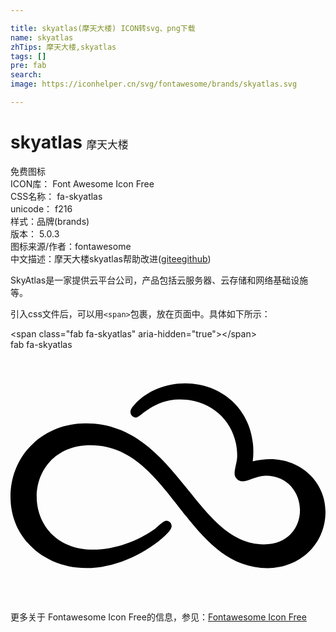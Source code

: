 ```yaml
---

title: skyatlas(摩天大楼) ICON转svg、png下载
name: skyatlas
zhTips: 摩天大楼,skyatlas
tags: []
pre: fab
search: 
image: https://iconhelper.cn/svg/fontawesome/brands/skyatlas.svg

---
```


# skyatlas  <small style="font-size: 60%;font-weight: 100">摩天大楼</small>


<div class="detail-page">
<p>
<span><span class="badge-success badge">免费图标</span> </span>
<br/>
<span>
ICON库：
<span class="badge-secondary badge">Font Awesome Icon Free</span> 
</span>
<br/>
<span>
CSS名称：
<span class="badge-secondary badge">fa-skyatlas</span> 
</span>
<br/>
<span>
unicode：
<span class="badge-secondary badge">f216</span> 
<copy-btn content='f216' btn-title=""></copy-btn>
<copy-btn :content='String.fromCodePoint(parseInt("f216", 16))' btn-title="复制U"></copy-btn>
</span><br/><span>样式：<span class="badge-light badge">品牌(brands)</span></span>
<br/>
<span>
版本：
<span class="badge-secondary badge">5.0.3</span> 
</span>
<br/>
<span>图标来源/作者：<span class="badge-light badge">fontawesome</span></span> 
<br/>
<span class="zh-detail">中文描述：<span class="badge-primary badge">摩天大楼</span><span class="badge-primary badge">skyatlas</span><span class="help-link"><span>帮助改进</span>(<a href="https://gitee.com/liuwave/icon-helper/edit/master/json/fontawesome/brands/skyatlas.json" target="_blank" rel="noopener noreferrer">gitee</a><a href="https://github.com/liuwave/icon-helper/edit/master/json/fontawesome/brands/skyatlas.json" target="_blank" rel="noopener noreferrer">github</a></span>)</span><br/>
</p>
</div><div class="description description alert alert-light">SkyAtlas是一家提供云平台公司，产品包括云服务器、云存储和网络基础设施等。</div>
<div class="alert alert-dark">
  <i class="fab fa-skyatlas fa-xs"></i>
  <i class="fab fa-skyatlas fa-sm"></i>
  <i class="fab fa-skyatlas fa-lg"></i>
  <i class="fab fa-skyatlas fa-2x"></i>
  <i class="fab fa-skyatlas fa-3x"></i>
  <i class="fab fa-skyatlas fa-5x"></i>
  <i class="fab fa-skyatlas fa-7x"></i>
</div>
<div>
  <p>引入css文件后，可以用<code>&lt;span&gt;</code>包裹，放在页面中。具体如下所示：    
  </p>
  <div class="alert alert-primary" style="font-size: 14px">
    &lt;span class="fab fa-skyatlas" aria-hidden="true"&gt;&lt;/span&gt;
    <copy-btn content='<span class="fab fa-skyatlas" aria-hidden="true"></span>'></copy-btn>
  </div>
  <div class="alert alert-secondary">
    <i class="fab fa-skyatlas"
    style="font-size: 24px"
    aria-hidden="true"></i> fab fa-skyatlas
    <copy-btn content="fab fa-skyatlas" btn-title="复制图标名称"></copy-btn>
  </div>
</div>
<div id="svg" class="svg-wrap">
<svg xmlns="http://www.w3.org/2000/svg" viewBox="0 0 640 512"><path d="M640 329.3c0 65.9-52.5 114.4-117.5 114.4-165.9 0-196.6-249.7-359.7-249.7-146.9 0-147.1 212.2 5.6 212.2 42.5 0 90.9-17.8 125.3-42.5 5.6-4.1 16.9-16.3 22.8-16.3s10.9 5 10.9 10.9c0 7.8-13.1 19.1-18.7 24.1-40.9 35.6-100.3 61.2-154.7 61.2-83.4.1-154-59-154-144.9s67.5-149.1 152.8-149.1c185.3 0 222.5 245.9 361.9 245.9 99.9 0 94.8-139.7 3.4-139.7-17.5 0-35 11.6-46.9 11.6-8.4 0-15.9-7.2-15.9-15.6 0-11.6 5.3-23.7 5.3-36.3 0-66.6-50.9-114.7-116.9-114.7-53.1 0-80 36.9-88.8 36.9-6.2 0-11.2-5-11.2-11.2 0-5.6 4.1-10.3 7.8-14.4 25.3-28.8 64.7-43.7 102.8-43.7 79.4 0 139.1 58.4 139.1 137.8 0 6.9-.3 13.7-1.2 20.6 11.9-3.1 24.1-4.7 35.9-4.7 60.7 0 111.9 45.3 111.9 107.2z"/></svg>
</div>
<detail full-name='fa-skyatlas'></detail>

<Vssue title="关于“skyatlas”的评论" />
    
<div><p>更多关于  Fontawesome Icon Free的信息，参见：<a target="_blank" href="https://iconhelper.cn/fontawesome.html">Fontawesome Icon Free</a>
</p></div>
